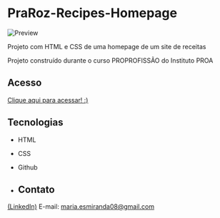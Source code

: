 # PraRoz-Recipes-Homepage

![Preview](https://github.com/MaduSales/PraRoz-Recipes-Homepage/assets/166547195/83c3bd82-a78a-42ed-81f3-4002c43fb53e)

Projeto com HTML e CSS de uma homepage de um site de receitas

Projeto construído durante o curso PROPROFISSÃO do Instituto PROA


## Acesso

[Clique aqui para acessar! :)](htthttps://madusales.github.io/PraRoz-Recipes-Homepage/)

## Tecnologias
- HTML
- CSS
- Github

- ## Contato
[(LinkedIn)](www.linkedin.com/in/maria-eduarda-de-sales-78a04221b)
E-mail: maria.esmiranda08@gmail.com


